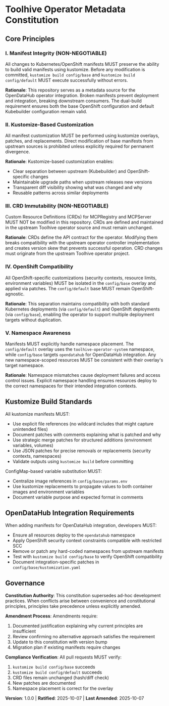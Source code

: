 <!--
  Sync Impact Report
  ==================
  Version Change: [none] → 1.0.0 (initial constitution)

  Modified Principles: N/A (initial version)

  Added Sections:
  - I. Manifest Integrity (non-negotiable)
  - II. Kustomize-Based Customization
  - III. CRD Immutability (non-negotiable)
  - IV. OpenShift Compatibility
  - V. Namespace Awareness
  - Kustomize Build Standards
  - OpenDataHub Integration Requirements
  - Governance

  Removed Sections: N/A (initial version)

  Templates Requiring Updates:
  ✅ plan-template.md - reviewed, constitution check section aligns
  ✅ spec-template.md - reviewed, no conflicts
  ✅ tasks-template.md - reviewed, no conflicts
  ✅ agent-file-template.md - reviewed, no conflicts
  ✅ checklist-template.md - reviewed, no conflicts

  Follow-up TODOs: None
-->

# Toolhive Operator Metadata Constitution

## Core Principles

### I. Manifest Integrity (NON-NEGOTIABLE)

All changes to Kubernetes/OpenShift manifests MUST preserve the ability to build valid manifests using kustomize. Before any modification is committed, `kustomize build config/base` and `kustomize build config/default` MUST execute successfully without errors.

**Rationale**: This repository serves as a metadata source for the OpenDataHub operator integration. Broken manifests prevent deployment and integration, breaking downstream consumers. The dual-build requirement ensures both the base OpenShift configuration and default Kubebuilder configuration remain valid.

### II. Kustomize-Based Customization

All manifest customization MUST be performed using kustomize overlays, patches, and replacements. Direct modification of base manifests from upstream sources is prohibited unless explicitly required for permanent divergence.

**Rationale**: Kustomize-based customization enables:
- Clear separation between upstream (Kubebuilder) and OpenShift-specific changes
- Maintainable upgrade paths when upstream releases new versions
- Transparent diff visibility showing what was changed and why
- Reusable patterns across similar deployments

### III. CRD Immutability (NON-NEGOTIABLE)

Custom Resource Definitions (CRDs) for MCPRegistry and MCPServer MUST NOT be modified in this repository. CRDs are defined and maintained in the upstream Toolhive operator source and must remain unchanged.

**Rationale**: CRDs define the API contract for the operator. Modifying them breaks compatibility with the upstream operator controller implementation and creates version skew that prevents successful operation. CRD changes must originate from the upstream Toolhive operator project.

### IV. OpenShift Compatibility

All OpenShift-specific customizations (security contexts, resource limits, environment variables) MUST be isolated in the `config/base` overlay and applied via patches. The `config/default` base MUST remain OpenShift-agnostic.

**Rationale**: This separation maintains compatibility with both standard Kubernetes deployments (via `config/default`) and OpenShift deployments (via `config/base`), enabling the operator to support multiple deployment targets without duplication.

### V. Namespace Awareness

Manifests MUST explicitly handle namespace placement. The `config/default` overlay uses the `toolhive-operator-system` namespace, while `config/base` targets `opendatahub` for OpenDataHub integration. Any new namespace-scoped resources MUST be consistent with their overlay's target namespace.

**Rationale**: Namespace mismatches cause deployment failures and access control issues. Explicit namespace handling ensures resources deploy to the correct namespaces for their intended integration contexts.

## Kustomize Build Standards

All kustomize manifests MUST:
- Use explicit file references (no wildcard includes that might capture unintended files)
- Document patches with comments explaining what is patched and why
- Use strategic merge patches for structured additions (environment variables, volumes)
- Use JSON patches for precise removals or replacements (security contexts, namespaces)
- Validate outputs using `kustomize build` before committing

ConfigMap-based variable substitution MUST:
- Centralize image references in `config/base/params.env`
- Use kustomize replacements to propagate values to both container images and environment variables
- Document variable purpose and expected format in comments

## OpenDataHub Integration Requirements

When adding manifests for OpenDataHub integration, developers MUST:
- Ensure all resources deploy to the `opendatahub` namespace
- Apply OpenShift security context constraints compatible with restricted SCC
- Remove or patch any hard-coded namespaces from upstream manifests
- Test with `kustomize build config/base` to verify OpenShift compatibility
- Document integration-specific patches in `config/base/kustomization.yaml`

## Governance

**Constitution Authority**: This constitution supersedes ad-hoc development practices. When conflicts arise between convenience and constitutional principles, principles take precedence unless explicitly amended.

**Amendment Process**: Amendments require:
1. Documented justification explaining why current principles are insufficient
2. Review confirming no alternative approach satisfies the requirement
3. Update to this constitution with version bump
4. Migration plan if existing manifests require changes

**Compliance Verification**: All pull requests MUST verify:
1. `kustomize build config/base` succeeds
2. `kustomize build config/default` succeeds
3. CRD files remain unchanged (hash/diff check)
4. New patches are documented
5. Namespace placement is correct for the overlay

**Version**: 1.0.0 | **Ratified**: 2025-10-07 | **Last Amended**: 2025-10-07
